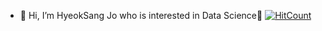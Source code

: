 - 👋 Hi, I’m HyeokSang Jo who is interested in Data Science👀 
[![HitCount](http://hits.dwyl.com/HA2HI/ha2hi.svg)](http://hits.dwyl.com/HA2HI/ha2hi)
<!---
ha2hi/ha2hi is a ✨ special ✨ repository because its `README.md` (this file) appears on your GitHub profile.
You can click the Preview link to take a look at your changes.
--->

